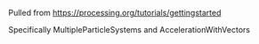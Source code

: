 Pulled from https://processing.org/tutorials/gettingstarted 

Specifically MultipleParticleSystems and AccelerationWithVectors
